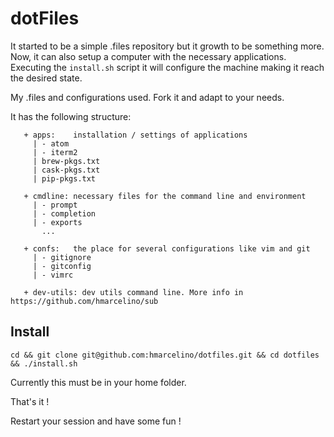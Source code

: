 # dotFiles

It started to be a simple .files repository but it growth to be something more. Now, it can also setup a computer with the necessary applications. 
Executing the `install.sh` script it will configure the machine making it reach the desired state.

My .files and configurations used. Fork it and adapt to your needs.

It has the following structure:

```
   + apps:    installation / settings of applications
     | - atom
     | - iterm2
     | brew-pkgs.txt
     | cask-pkgs.txt
     | pip-pkgs.txt

   + cmdline: necessary files for the command line and environment
   	 | - prompt
   	 | - completion
   	 | - exports
   	   ...

   + confs:   the place for several configurations like vim and git
   	 | - gitignore
   	 | - gitconfig
   	 | - vimrc

   + dev-utils: dev utils command line. More info in https://github.com/hmarcelino/sub

```

## Install

`cd && git clone git@github.com:hmarcelino/dotfiles.git && cd dotfiles && ./install.sh `

Currently this must be in your home folder.

That's it !

Restart your session and have some fun !

